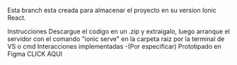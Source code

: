 Esta branch esta creada para almacenar el proyecto en su version Ionic React.

Instrucciones
Descargue el codigo en un .zip y extraigalo, luego arranque el servidor con el comando "ionic serve" en la carpeta raiz por la terminal de VS o cmd
Interacciones implementadas
-(Por especificar)
Prototipado en Figma
CLICK AQUI
